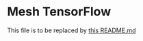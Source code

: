 # Mesh TensorFlow

This file is to be replaced by [this README.md](
https://github.com/tensorflow/tensor2tensor/blob/master/tensor2tensor/mesh_tensorflow/README.md)
